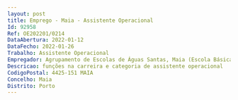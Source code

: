 ```yaml
--- 
layout: post
title: Emprego - Maia - Assistente Operacional
Id: 92958
Ref: OE202201/0214
DataAbertura: 2022-01-12
DataFecho: 2022-01-26
Trabalho: Assistente Operacional
Empregador: Agrupamento de Escolas de Águas Santas, Maia (Escola Básica e Secundária de Águas Santas, Maia - Sede)
Descricao: funções na carreira e categoria de assistente operacional
CodigoPostal: 4425-151 MAIA
Concelho: Maia
Distrito: Porto
--- 
```


